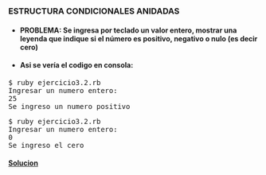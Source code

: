 ### ESTRUCTURA CONDICIONALES ANIDADAS

* #### PROBLEMA: Se ingresa por teclado un valor entero, mostrar una leyenda que indique si el número es positivo, negativo o nulo (es decir cero)


* #### Asi se vería el codigo en consola:

<pre>
$ ruby ejercicio3.2.rb
Ingresar un numero entero:
25
Se ingreso un numero positivo
</pre>

<pre>
$ ruby ejercicio3.2.rb
Ingresar un numero entero: 
0
Se ingreso el cero
</pre>


#### [Solucion][6]
[6]:/Ejercicio3.2/ejercicio3.2.rb
